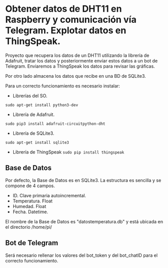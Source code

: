 # Obtener datos de DHT11 en Raspberry y comunicación vía Telegram. Explotar datos en ThingSpeak. 
Proyecto que recupera los datos de un DHT11 utilizando la librería de Adafruit, tratar los datos y posteriormente enviar estos datos a un bot de Telegram. Enviaremos a ThingSpeak los datos para revisar las gráficas. 

Por otro lado almacena los datos que recibe en una BD de SQLite3. 

Para un correcto funcionamiento es necesario instalar:
 - Librerías del SO. 
 
```sudo apt-get install python3-dev```

 - Librería de Adafruit. 
 
```sudo pip3 install adafruit-circuitpython-dht```

 - Librería de SQLite3.

 ```sudo apt-get install sqlite3 ```
 
 - Librería de ThingSpeak
 ```sudo pip install thingspeak```
   
## Base de Datos ##
Por defecto, la Base de Datos es en SQLite3. La estructura es sencilla y se compone de 4 campos. 
- ID. Clave primaria autoincremental. 
- Temperatura. Float 
- Humedad. Float
- Fecha. Datetime. 

El nombre de la Base de Datos es "datostemperatura.db" y está ubicada en el directorio /home/pi/


## Bot de Telegram ##
Será necesario rellenar los valores del bot_token y del bot_chatID para el correcto funcionamiento.
